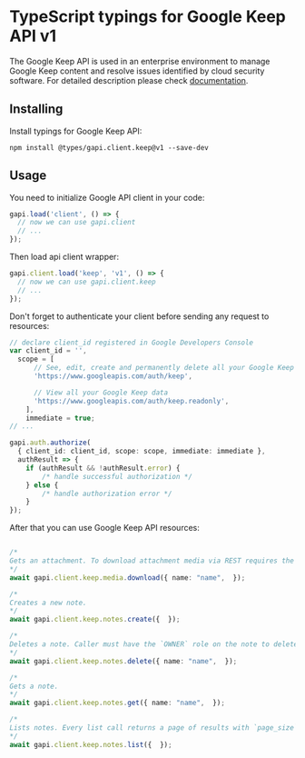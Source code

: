 # TypeScript typings for Google Keep API v1

The Google Keep API is used in an enterprise environment to manage Google Keep content and resolve issues identified by cloud security software.
For detailed description please check [documentation](https://developers.google.com/keep/api).

## Installing

Install typings for Google Keep API:

```
npm install @types/gapi.client.keep@v1 --save-dev
```

## Usage

You need to initialize Google API client in your code:

```typescript
gapi.load('client', () => {
  // now we can use gapi.client
  // ...
});
```

Then load api client wrapper:

```typescript
gapi.client.load('keep', 'v1', () => {
  // now we can use gapi.client.keep
  // ...
});
```

Don't forget to authenticate your client before sending any request to resources:

```typescript
// declare client_id registered in Google Developers Console
var client_id = '',
  scope = [ 
      // See, edit, create and permanently delete all your Google Keep data
      'https://www.googleapis.com/auth/keep',

      // View all your Google Keep data
      'https://www.googleapis.com/auth/keep.readonly',
    ],
    immediate = true;
// ...

gapi.auth.authorize(
  { client_id: client_id, scope: scope, immediate: immediate },
  authResult => {
    if (authResult && !authResult.error) {
        /* handle successful authorization */
    } else {
        /* handle authorization error */
    }
});
```

After that you can use Google Keep API resources:

```typescript

/*
Gets an attachment. To download attachment media via REST requires the alt=media query parameter. Returns a 400 bad request error if attachment media is not available in the requested MIME type.
*/
await gapi.client.keep.media.download({ name: "name",  });

/*
Creates a new note.
*/
await gapi.client.keep.notes.create({  });

/*
Deletes a note. Caller must have the `OWNER` role on the note to delete. Deleting a note removes the resource immediately and cannot be undone. Any collaborators will lose access to the note.
*/
await gapi.client.keep.notes.delete({ name: "name",  });

/*
Gets a note.
*/
await gapi.client.keep.notes.get({ name: "name",  });

/*
Lists notes. Every list call returns a page of results with `page_size` as the upper bound of returned items. A `page_size` of zero allows the server to choose the upper bound. The ListNotesResponse contains at most `page_size` entries. If there are more things left to list, it provides a `next_page_token` value. (Page tokens are opaque values.) To get the next page of results, copy the result's `next_page_token` into the next request's `page_token`. Repeat until the `next_page_token` returned with a page of results is empty. ListNotes return consistent results in the face of concurrent changes, or signals that it cannot with an ABORTED error.
*/
await gapi.client.keep.notes.list({  });
```
